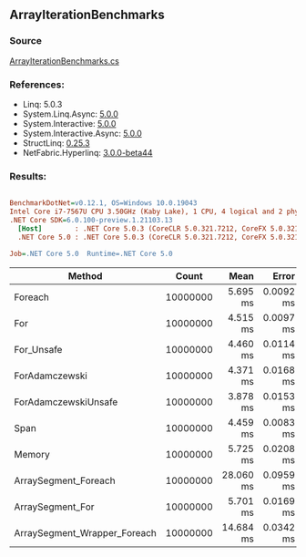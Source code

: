 ﻿## ArrayIterationBenchmarks

### Source
[ArrayIterationBenchmarks.cs](../NetFabric.Hyperlinq.Benchmarks/Benchmarks/ArrayIterationBenchmarks.cs)

### References:
- Linq: 5.0.3
- System.Linq.Async: [5.0.0](https://www.nuget.org/packages/System.Linq.Async/5.0.0)
- System.Interactive: [5.0.0](https://www.nuget.org/packages/System.Interactive/5.0.0)
- System.Interactive.Async: [5.0.0](https://www.nuget.org/packages/System.Interactive.Async/5.0.0)
- StructLinq: [0.25.3](https://www.nuget.org/packages/StructLinq/0.25.3)
- NetFabric.Hyperlinq: [3.0.0-beta44](https://www.nuget.org/packages/NetFabric.Hyperlinq/3.0.0-beta44)

### Results:
``` ini

BenchmarkDotNet=v0.12.1, OS=Windows 10.0.19043
Intel Core i7-7567U CPU 3.50GHz (Kaby Lake), 1 CPU, 4 logical and 2 physical cores
.NET Core SDK=6.0.100-preview.1.21103.13
  [Host]        : .NET Core 5.0.3 (CoreCLR 5.0.321.7212, CoreFX 5.0.321.7212), X64 RyuJIT
  .NET Core 5.0 : .NET Core 5.0.3 (CoreCLR 5.0.321.7212, CoreFX 5.0.321.7212), X64 RyuJIT

Job=.NET Core 5.0  Runtime=.NET Core 5.0  

```
|                       Method |    Count |      Mean |     Error |    StdDev | Ratio |
|----------------------------- |--------- |----------:|----------:|----------:|------:|
|                      Foreach | 10000000 |  5.695 ms | 0.0092 ms | 0.0086 ms |  1.00 |
|                          For | 10000000 |  4.515 ms | 0.0097 ms | 0.0086 ms |  0.79 |
|                   For_Unsafe | 10000000 |  4.460 ms | 0.0114 ms | 0.0107 ms |  0.78 |
|               ForAdamczewski | 10000000 |  4.371 ms | 0.0168 ms | 0.0149 ms |  0.77 |
|         ForAdamczewskiUnsafe | 10000000 |  3.878 ms | 0.0153 ms | 0.0128 ms |  0.68 |
|                         Span | 10000000 |  4.459 ms | 0.0083 ms | 0.0069 ms |  0.78 |
|                       Memory | 10000000 |  5.725 ms | 0.0208 ms | 0.0184 ms |  1.01 |
|         ArraySegment_Foreach | 10000000 | 28.060 ms | 0.0959 ms | 0.0748 ms |  4.93 |
|             ArraySegment_For | 10000000 |  5.701 ms | 0.0169 ms | 0.0150 ms |  1.00 |
| ArraySegment_Wrapper_Foreach | 10000000 | 14.684 ms | 0.0342 ms | 0.0320 ms |  2.58 |
